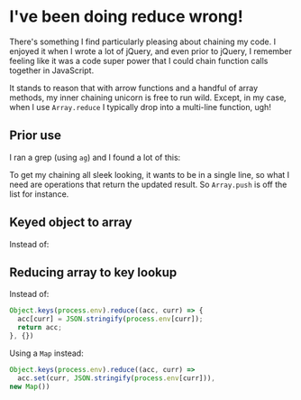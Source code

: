 # I've been doing reduce wrong!

There's something I find particularly pleasing about chaining my code. I enjoyed it when I wrote a lot of jQuery, and even prior to jQuery, I remember feeling like it was a code super power that I could chain function calls together in JavaScript.

It stands to reason that with arrow functions and a handful of array methods, my inner chaining unicorn is free to run wild. Except, in my case, when I use `Array.reduce` I typically drop into a multi-line function, ugh!

<!--more-->

## Prior use

I ran a grep (using `ag`) and I found a lot of this:

To get my chaining all sleek looking, it wants to be in a single line, so what I need are operations that return the updated result. So `Array.push` is off the list for instance.

## Keyed object to array

Instead of:



## Reducing array to key lookup

Instead of:

```js
Object.keys(process.env).reduce((acc, curr) => {
  acc[curr] = JSON.stringify(process.env[curr]);
  return acc;
}, {})
```

Using a `Map` instead:

```js
Object.keys(process.env).reduce((acc, curr) =>
  acc.set(curr, JSON.stringify(process.env[curr])),
new Map())
```
